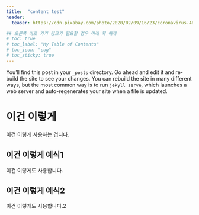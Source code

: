 ```yaml
---
title:  "content test"
header:
  teaser: https://cdn.pixabay.com/photo/2020/02/09/16/23/coronavirus-4833754_960_720.jpg

## 오른쪽 바로 가기 링크가 필요할 경우 아래 줙 해제
# toc: true
# toc_label: "My Table of Contents"
# toc_icon: "cog"
# toc_sticky: true
---
```


You’ll find this post in your `_posts` directory. Go ahead and edit it and re-build the site to see your changes. You can rebuild the site in many different ways, but the most common way is to run `jekyll serve`, which launches a web server and auto-regenerates your site when a file is updated.

# 이건 이렇게
이건 이렇게 사용하는 겁니다.

## 이건 이렇게 예식1
이건 이렇게도 사용합니다.
## 이건 이렇게 예식2
이건 이렇게도 사용합니다.2